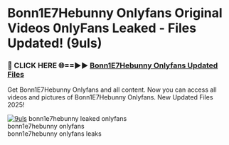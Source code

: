 # Bonn1E7Hebunny Onlyfans Original Videos 0nlyFans Leaked - Files Updated! (9uls)

<h3>🔴 CLICK HERE 🌐==►► <a href="https://tinyurl.com/2wckxsce" rel="nofollow">Bonn1E7Hebunny Onlyfans Updated Files</a></h3>

Get Bonn1E7Hebunny Onlyfans and all content. Now you can access all videos and pictures of Bonn1E7Hebunny Onlyfans. New Updated Files 2025!

[![9uls](https://i.imgur.com/AFduVYN.gif)](https://tinyurl.com/2wckxsce)
bonn1e7hebunny leaked onlyfans<br>
bonn1e7hebunny onlyfans<br>
bonn1e7hebunny onlyfans leaks